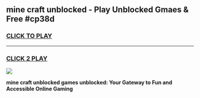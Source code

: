 
## mine craft unblocked - Play Unblocked Gmaes & Free #cp38d
<h3>
<a href="https://news.freeplayer.one?title=mine_craft_unblocked&ref=24F">CLICK TO PLAY</a></h3>
<hr>

<h3>
<a href="https://news.freeplayer.one?title=mine_craft_unblocked&ref=24F">CLICK 2 PLAY</a>
  
</h3>

<a href="https://news.freeplayer.one?title=mine_craft_unblocked&ref=24F/"><img src="https://clearcache.store/games.png"></a>


**mine craft unblocked games unblocked: Your Gateway to Fun and Accessible Online Gaming**
